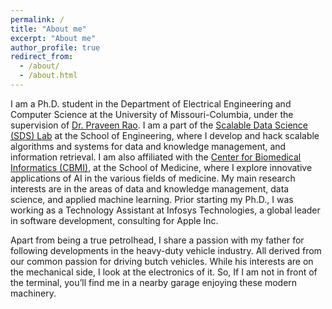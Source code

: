 ```yaml
---
permalink: /
title: "About me"
excerpt: "About me"
author_profile: true
redirect_from: 
  - /about/
  - /about.html
---
```

I am a Ph.D. student in the Department of Electrical Engineering and Computer Science at the University of Missouri-Columbia, under the supervision of [Dr. Praveen Rao](https://sites.google.com/view/raopraveen/home). I am a part of the [Scalable Data Science (SDS) Lab](https://sites.google.com/view/raopraveen/sds-lab) at the School of Engineering, where I develop and hack scalable algorithms and systems for data and knowledge management, and information retrieval. I am also affiliated with the [Center for Biomedical Informatics (CBMI)](https://medicine.missouri.edu/centers-institutes-labs/center-for-biomedical-informatics), at the School of Medicine, where I explore innovative applications of AI in the various fields of medicine. My main research interests are in the areas of data and knowledge management, data science, and applied machine learning. Prior starting my Ph.D., I was working as a Technology Assistant at Infosys Technologies, a global leader in software development, consulting for Apple Inc.

Apart from being a true petrolhead, I share a passion with my father for following developments in the heavy-duty vehicle industry. All derived from our common passion for driving butch vehicles. While his interests are on the mechanical side, I look at the electronics of it. So, If I am not in front of the terminal, you’ll find me in a nearby garage enjoying these modern machinery.
